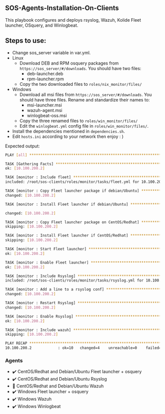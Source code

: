 ## SOS-Agents-Installation-On-Clients

This playbook configures and deploys rsyslog, Wazuh, Kolide Fleet launcher, OSquery, and Winlogbeat.

## Steps to use:
- Change sos_server variable in var.yml.
- Linux
    - Download DEB and RPM osquery packages from `https://sos_server/#/downloads`. You should have two files:
        - deb-launcher.deb
        - rpm-launcher.rpm
    - Copy the two downloaded files to `roles/nix_monitor/files/`
- Windows
    - Download all msi files from `https://sos_server/#/downloads`. You should have three files. Rename and standardize their names to:
        - msi-launcher.msi
        - wazuh-agent.msi
        - winlogbeat-oss.msi
    - Copy the three renamed files to `roles/win_monitor/files/`
    - Edit the `winlogbeat.yml` config file in `roles/win_monitor/files/`.
- Install the dependencies mentioned in `dependencies.sh`.
- Edit `hosts.ini` according to your network then enjoy : )


Expected output:
```sh
PLAY [all] *****************************************************************************************************************************************

TASK [Gathering Facts] *****************************************************************************************************************************
ok: [10.100.200.2]

TASK [monitor : Include fleet] *********************************************************************************************************************
included: /root/sos-clients/roles/monitor/tasks/fleet.yml for 10.100.200.2

TASK [monitor : Copy Fleet launcher package if debian/Ubuntu] **************************************************************************************
changed: [10.100.200.2]

TASK [monitor : Install Fleet launcher if debian/Ubuntu] *******************************************************************************************

changed: [10.100.200.2]

TASK [monitor : Copy Fleet launcher package on CentOS/Redhat] **************************************************************************************
skipping: [10.100.200.2]

TASK [monitor : Install Fleet launcher if CentOS/Redhat] *******************************************************************************************
skipping: [10.100.200.2]

TASK [monitor : Start Fleet launcher] **************************************************************************************************************
ok: [10.100.200.2]

TASK [monitor : Enable Fleet launcher] *************************************************************************************************************
ok: [10.100.200.2]

TASK [monitor : Include Rsyslog] *******************************************************************************************************************
included: /root/sos-clients/roles/monitor/tasks/rsyslog.yml for 10.100.200.2

TASK [monitor : Add a line to a rsyslog conf] ******************************************************************************************************
changed: [10.100.200.2]

TASK [monitor : Restart Rsyslog] *******************************************************************************************************************
changed: [10.100.200.2]

TASK [monitor : Enable Rsyslog] ********************************************************************************************************************
ok: [10.100.200.2]

TASK [monitor : Include wazuh] *********************************************************************************************************************
skipping: [10.100.200.2]

PLAY RECAP *****************************************************************************************************************************************
10.100.200.2            : ok=10   changed=4    unreachable=0    failed=0   


```

### Agents
- :heavy_check_mark: CentOS/Redhat and Debian/Ubuntu Fleet launcher + osquery
- :heavy_check_mark: CentOS/Redhat and Debian/Ubuntu Rsyslog
- :black_square_button: CentOS/Redhat and Debian/Ubuntu Wazuh
- :heavy_check_mark: Windows Fleet launcher + osquery
- :heavy_check_mark: Windows Wazuh
- :heavy_check_mark: Windows Winlogbeat


